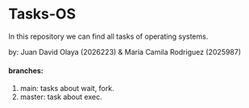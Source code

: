 # Tasks-OS
In this repository we can find all tasks of operating systems.

by: Juan David Olaya (2026223) & Maria Camila Rodriguez (2025987)

#### branches:
1. main: tasks about wait, fork.
2. master: task about exec.
